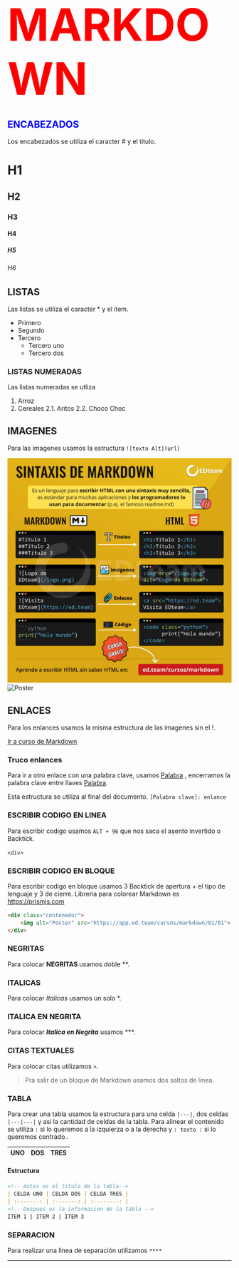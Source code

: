 # <span style="color:red; font-size:100px;">MARKDOWN</span>



## <span style="color:blue">ENCABEZADOS</span> 
Los encabezados se utiliza el caracter # y el titulo.

# H1 
## H2 
### H3
#### H4
##### H5
###### H6

## LISTAS
Las listas se utiliza el caracter * y el item.

* Primero
* Segundo
* Tercero
    * Tercero uno
    * Tercero dos

### LISTAS NUMERADAS
Las listas numeradas se utliza 

1. Arroz
2. Cereales
   2.1. Aritos
   2.2. Choco Choc

## IMAGENES
Para las imagenes usamos la estructura `![texto Alt](url)`

![Sintaxis Markdown](img/markdown_edteam.png)
![Poster][Markdown]

## ENLACES
Para los enlances usamos la misma estructura de las imagenes sin el !.

[Ir a curso de Markdown](https://app.ed.team/cursos/markdown/01/01)

### Truco enlances
Para ir a otro enlace con una palabra clave, usamos [Palabra] , encerramos la palabra clave entre llaves [Palabra].

Esta estructura se utiliza al final del documento. 
`[Palabra clave]: enlance`

### ESCRIBIR CODIGO EN LINEA
Para escribir codigo usamos `ALT + 96` que nos saca el asento invertido o Backtick.

`<div>`

### ESCRIBIR CODIGO EN BLOQUE
Para escribir codigo en bloque usamos 3 Backtick de apertura + el tipo de lenguaje y 3 de cierre.
Libreria para colorear Markdown es https://prismjs.com

```HTML
<div class="contenedor">
    <img alt="Poster" src="https://app.ed.team/cursos/markdown/01/01">
</div>

```

### NEGRITAS
Para colocar **NEGRITAS** usamos doble **.

### ITALICAS
Para colocar *Italicas* usamos un solo *.

### ITALICA EN NEGRITA
Para colocar ***Italica en Negrita*** usamos ***.

### CITAS TEXTUALES
Para colocar citas utilizamos `>`.
> Pra salir de un bloque de Markdown usamos dos saltos de linea.

### TABLA
Para crear una tabla usamos la estructura para una celda  `|---|`, dos celdas `|---|---|` y asi la cantidad de celdas de la tabla.
Para alinear el contenido se utiliza `:` si lo queremos a la izquierza o a la derecha y `: texto :` si lo queremos centrado..

| UNO  |  DOS  | TRES |
| :--- | :---: | ---: |

#### Estructura
```Markdown
<!-- Antes es el titulo de la tabla-->
| CELDA UNO | CELDA DOS | CELDA TRES |
| :-------: | :-------: | :--------: |
<!-- Despues es la informacion de la tabla -->
ITEM 1 | ITEM 2 | ITEM 3
```

### SEPARACION

Para realizar una linea de separación utilizamos `****`
****



[Palabra]: https://app.ed.team/cursos/markdown/01/01
[Markdown]: https://edteam-media.s3.amazonaws.com/courses/big/59e86529-71d1-4016-b0c8-c181a05443e9.jpg



